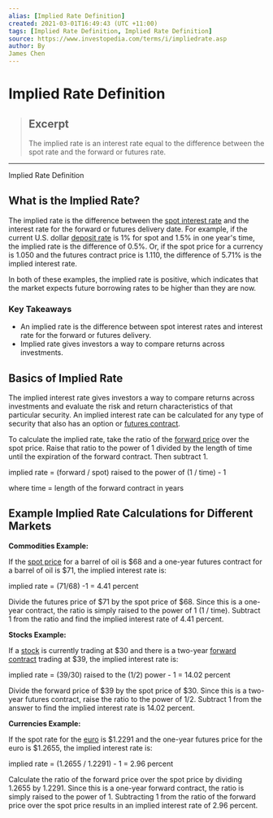 ```yaml
---
alias: [Implied Rate Definition]
created: 2021-03-01T16:49:43 (UTC +11:00)
tags: [Implied Rate Definition, Implied Rate Definition]
source: https://www.investopedia.com/terms/i/impliedrate.asp
author: By
James Chen
---
```


# Implied Rate Definition

> ## Excerpt
> The implied rate is an interest rate equal to the difference between the spot rate and the forward or futures rate.

---

Implied Rate Definition
## What is the Implied Rate?

The implied rate is the difference between the [spot interest rate](https://www.investopedia.com/terms/s/spot_rate.asp) and the interest rate for the forward or futures delivery date. For example, if the current U.S. dollar [deposit rate](https://www.investopedia.com/terms/d/deposit-interest-rate.asp) is 1% for spot and 1.5% in one year's time, the implied rate is the difference of 0.5%. Or, if the spot price for a currency is 1.050 and the futures contract price is 1.110, the difference of 5.71% is the implied interest rate.

In both of these examples, the implied rate is positive, which indicates that the market expects future borrowing rates to be higher than they are now.

### Key Takeaways

-   An implied rate is the difference between spot interest rates and interest rate for the forward or futures delivery.
-   Implied rate gives investors a way to compare returns across investments.

## Basics of Implied Rate

The implied interest rate gives investors a way to compare returns across investments and evaluate the risk and return characteristics of that particular security. An implied interest rate can be calculated for any type of security that also has an option or [futures contract](https://www.investopedia.com/terms/f/futurescontract.asp).

To calculate the implied rate, take the ratio of the [forward price](https://www.investopedia.com/terms/f/forwardprice.asp) over the spot price. Raise that ratio to the power of 1 divided by the length of time until the expiration of the forward contract. Then subtract 1.

implied rate = (forward / spot) raised to the power of (1 / time) - 1

where time = length of the forward contract in years

## Example Implied Rate Calculations for Different Markets

**Commodities Example:**

If the [spot price](https://www.investopedia.com/terms/s/spotprice.asp) for a barrel of oil is $68 and a one-year futures contract for a barrel of oil is $71, the implied interest rate is:

implied rate = (71/68) -1 = 4.41 percent

Divide the futures price of $71 by the spot price of $68. Since this is a one-year contract, the ratio is simply raised to the power of 1 (1 / time). Subtract 1 from the ratio and find the implied interest rate of 4.41 percent.

**Stocks Example:**

If a [stock](https://www.investopedia.com/terms/s/stock.asp) is currently trading at $30 and there is a two-year [forward contract](https://www.investopedia.com/terms/f/forwardcontract.asp) trading at $39, the implied interest rate is:

implied rate = (39/30) raised to the (1/2) power - 1 = 14.02 percent

Divide the forward price of $39 by the spot price of $30. Since this is a two-year futures contract, raise the ratio to the power of 1/2. Subtract 1 from the answer to find the implied interest rate is 14.02 percent.

**Currencies Example:**

If the spot rate for the [euro](https://www.investopedia.com/terms/e/euro.asp) is $1.2291 and the one-year futures price for the euro is $1.2655, the implied interest rate is:

implied rate = (1.2655 / 1.2291) - 1 = 2.96 percent

Calculate the ratio of the forward price over the spot price by dividing 1.2655 by 1.2291. Since this is a one-year forward contract, the ratio is simply raised to the power of 1. Subtracting 1 from the ratio of the forward price over the spot price results in an implied interest rate of 2.96 percent.
